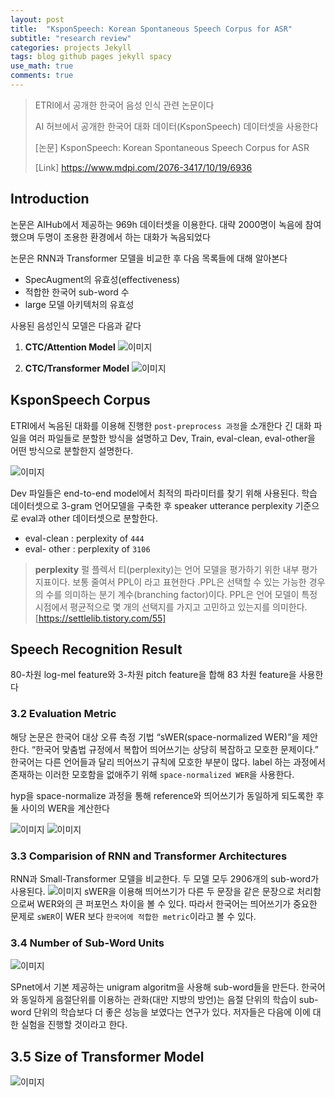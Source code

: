 ```yaml
---
layout: post
title:  "KsponSpeech: Korean Spontaneous Speech Corpus for ASR"
subtitle: "research review"
categories: projects Jekyll
tags: blog github pages jekyll spacy
use_math: true
comments: true
---
```

> ETRI에서 공개한 한국어 음성 인식 관련 논문이다
>
> AI 허브에서 공개한 한국어 대화 데이터(KsponSpeech) 데이터셋을 사용한다
>
> [논문] KsponSpeech: Korean Spontaneous Speech Corpus for ASR
>
> [Link] https://www.mdpi.com/2076-3417/10/19/6936

## Introduction
논문은 AIHub에서 제공하는 969h 데이터셋을 이용한다.
대략 2000명이 녹음에 참여했으며 두명이 조용한 환경에서 하는 대화가 녹음되었다

논문은 RNN과 Transformer 모델을 비교한 후 다음 목록들에 대해 알아본다

- SpecAugment의 유효성(effectiveness)
- 적합한 한국어 sub-word 수
- large 모델 아키텍처의 유효성

사용된 음성인식 모델은 다음과 같다
1. __CTC/Attention Model__
![이미지](https://ekspertos.github.io/assets/img/review/2021-10-11-Attention-Model.PNG)

2. __CTC/Transformer Model__
![이미지](https://ekspertos.github.io/assets/img/review/2021-10-11-Transformer-Model.PNG)


## KsponSpeech Corpus
ETRI에서 녹음된 대화를 이용해 진행한 `post-preprocess 과정`을 소개한다
긴 대화 파일을 여러 파일들로 분할한 방식을 설명하고 Dev, Train, eval-clean, eval-other을 어떤 방식으로 분할한지 설명한다.

![이미지](https://ekspertos.github.io/assets/img/review/2021-10-11-KsponSpeechDataSet.PNG)

Dev 파일들은 end-to-end model에서 최적의 파라미터를 찾기 위해 사용된다.
학습 데이터셋으로 3-gram 언어모델을 구축한 후 speaker utterance perplexity 기준으로 eval과 other 데이터셋으로 분할한다.
- eval-clean  : perplexity of `444`
- eval- other : perplexity of `3106`

> __perplexity__
> 펄 플렉서 티(perplexity)는 언어 모델을 평가하기 위한 내부 평가 지표이다. 보통 줄여서 PPL이 라고 표현한다
>.PPL은 선택할 수 있는 가능한 경우의 수를 의미하는 분기 계수(branching factor)이다.
> PPL은 언어 모델이 특정 시점에서 평균적으로 몇 개의 선택지를 가지고 고민하고 있는지를 의미한다.
> [https://settlelib.tistory.com/55]

## Speech Recognition Result
80-차원 log-mel feature와 3-차원 pitch feature을 합해 83 차원 feature을 사용한다

### 3.2 Evaluation Metric
해당 논문은 한국어 대상 오류 측정 기법 “sWER(space-normalized WER)”을 제안한다.
“한국어 맞춤법 규정에서 복합어 띄어쓰기는 상당히 복잡하고 모호한 문제이다.”
한국어는 다른 언어들과 달리 띄어쓰기 규칙에 모호한 부분이 많다. label 하는 과정에서 존재하는 이러한 모호함을 없애주기 위해 `space-normalized WER`을 사용한다.

hyp을 space-normalize 과정을 통해 reference와  띄어쓰기가 동일하게 되도록한 후 둘 사이의 WER을 계산한다

![이미지](https://ekspertos.github.io/assets/img/review/2021-10-11-Sequence.PNG)
![이미지](https://ekspertos.github.io/assets/img/review/2021-10-11-Sequence_sWER.PNG)

### 3.3 Comparision of RNN and Transformer Architectures
RNN과 Small-Transformer 모델을 비교한다. 두 모델 모두 2906개의 sub-word가 사용된다.
![이미지](https://ekspertos.github.io/assets/img/review/2021-10-11-Compare-Model.PNG)
sWER을 이용해 띄어쓰기가 다른 두 문장을 같은 문장으로 처리함으로써 WER와의 큰 퍼포먼스 차이을 볼 수 있다.
따라서 한국어는 띄어쓰기가 중요한 문제로 `sWER`이 WER 보다 `한국어에 적합한 metric`이라고 볼 수 있다.

### 3.4 Number of Sub-Word Units
![이미지](https://ekspertos.github.io/assets/img/review/2021-10-11-SubwordUnits.PNG)

SPnet에서 기본 제공하는 unigram algoritm을 사용해 sub-word들을 만든다.
한국어와 동일하게 음절단위를 이용하는 관화(대만 지방의 방언)는 음절 단위의 학습이 sub-word 단위의 학습보다 더 좋은 성능을 보였다는 연구가 있다.
저자들은 다음에 이에 대한 실험을 진행할 것이라고 한다.


## 3.5 Size of Transformer Model
![이미지](https://ekspertos.github.io/assets/img/review/2021-10-11-Transformer-Model-Size.PNG)

